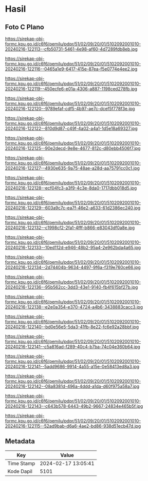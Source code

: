# Hasil

## Foto C Plano

https://sirekap-obj-formc.kpu.go.id/c6f6/pemilu/pdpr/51/02/09/20/01/5102092001010-20240216-122113--cfb50731-5461-4e98-af60-4d7289fdb8eb.jpg

https://sirekap-obj-formc.kpu.go.id/c6f6/pemilu/pdpr/51/02/09/20/01/5102092001010-20240216-122116--0465a1e9-6417-415e-87ea-f5e0774e4ee2.jpg

https://sirekap-obj-formc.kpu.go.id/c6f6/pemilu/pdpr/51/02/09/20/01/5102092001010-20240216-122119--450ecfe6-e01a-4306-a887-1198ced278fb.jpg

https://sirekap-obj-formc.kpu.go.id/c6f6/pemilu/pdpr/51/02/09/20/01/5102092001010-20240216-122120--9789efaf-cdf5-4b97-ae7c-dcef5f778f3e.jpg

https://sirekap-obj-formc.kpu.go.id/c6f6/pemilu/pdpr/51/02/09/20/01/5102092001010-20240216-122122--810d9d87-c49f-4a02-a4a1-1d5e18a69327.jpg

https://sirekap-obj-formc.kpu.go.id/c6f6/pemilu/pdpr/51/02/09/20/01/5102092001010-20240216-122125--90e2decd-9e8e-4677-812c-d80ebb4506f7.jpg

https://sirekap-obj-formc.kpu.go.id/c6f6/pemilu/pdpr/51/02/09/20/01/5102092001010-20240216-122127--4930e635-9a75-48ae-a28d-aa75791cc0c1.jpg

https://sirekap-obj-formc.kpu.go.id/c6f6/pemilu/pdpr/51/02/09/20/01/5102092001010-20240216-122128--ecf04fc3-a3f9-4c3e-8da0-1717dbb018d5.jpg

https://sirekap-obj-formc.kpu.go.id/c6f6/pemilu/pdpr/51/02/09/20/01/5102092001010-20240216-122129--603a9c7c-ea7f-46e2-a633-61d2386ec240.jpg

https://sirekap-obj-formc.kpu.go.id/c6f6/pemilu/pdpr/51/02/09/20/01/5102092001010-20240216-122132--c1998cf2-2fa1-4fff-b866-e83043df0a8e.jpg

https://sirekap-obj-formc.kpu.go.id/c6f6/pemilu/pdpr/51/02/09/20/01/5102092001010-20240216-122133--10ed112d-e946-48b2-95a4-2e962bda4a65.jpg

https://sirekap-obj-formc.kpu.go.id/c6f6/pemilu/pdpr/51/02/09/20/01/5102092001010-20240216-122134--2d74404b-9634-4497-9f6a-f319e760ce66.jpg

https://sirekap-obj-formc.kpu.go.id/c6f6/pemilu/pdpr/51/02/09/20/01/5102092001010-20240216-122136--95b562cc-3dd3-43e1-9140-fb4f615bf27b.jpg

https://sirekap-obj-formc.kpu.go.id/c6f6/pemilu/pdpr/51/02/09/20/01/5102092001010-20240216-122138--e2e0a354-e370-4724-a4b6-3438883cacc3.jpg

https://sirekap-obj-formc.kpu.go.id/c6f6/pemilu/pdpr/51/02/09/20/01/5102092001010-20240216-122140--bd0e56e5-5da3-41fb-8e22-fc6e92a28bbf.jpg

https://sirekap-obj-formc.kpu.go.id/c6f6/pemilu/pdpr/51/02/09/20/01/5102092001010-20240216-122141--c5a816ad-f289-40c4-b7ba-74c04e360b64.jpg

https://sirekap-obj-formc.kpu.go.id/c6f6/pemilu/pdpr/51/02/09/20/01/5102092001010-20240216-122141--5add9686-9914-4a55-a15e-0e58413ed8a3.jpg

https://sirekap-obj-formc.kpu.go.id/c6f6/pemilu/pdpr/51/02/09/20/01/5102092001010-20240216-122142--08a8381d-496a-4ddd-a1da-d60f975a58a7.jpg

https://sirekap-obj-formc.kpu.go.id/c6f6/pemilu/pdpr/51/02/09/20/01/5102092001010-20240216-122143--c643b578-6443-49b2-9667-24834e465b5f.jpg

https://sirekap-obj-formc.kpu.go.id/c6f6/pemilu/pdpr/51/02/09/20/01/5102092001010-20240216-122115--52ad9bab-d6a6-4ae2-bd86-938d51ecb47d.jpg


## Metadata

| Key        | Value               |
| ---------- | ------------------- |
| Time Stamp | 2024-02-17 13:05:41 |
| Kode Dapil | 5101                |



